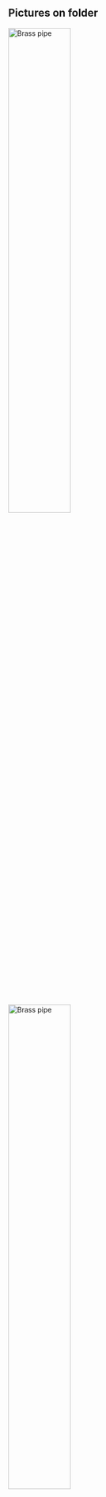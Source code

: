 ## Pictures on folder

<p align="left">
<img src="IMG20250527135145.jpg" alt='Brass pipe' width='50%'>
</p>

<p align="left">
<img src="IMG20250527135245.jpg" alt='Brass pipe' width='50%'>
</p>

<p align="left">
<img src="IMG20250527135310.jpg" alt='Brass pipe' width='50%'>
</p>

<p align="left">
<img src="IMG20250527135314.jpg" alt='Brass pipe' width='50%'>
</p>


www.github.com/escrich

<sub> 
20250527 Jose M. Escrich 
</sub>
